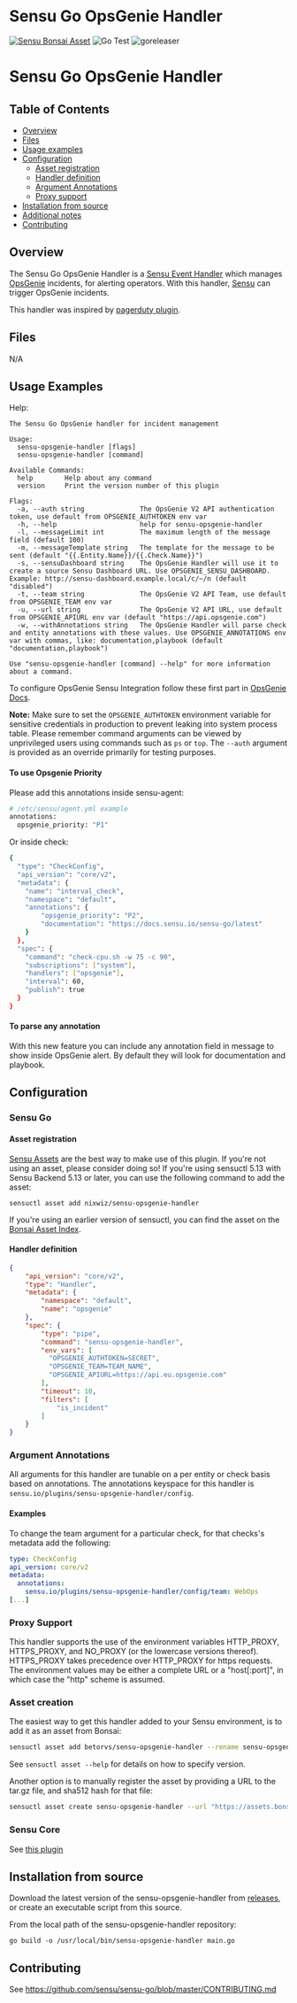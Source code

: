 # Sensu Go OpsGenie Handler
[![Sensu Bonsai Asset](https://img.shields.io/badge/Bonsai-Download%20Me-brightgreen.svg?colorB=89C967&logo=sensu)](https://bonsai.sensu.io/assets/nixwiz/sensu-opsgenie-handler)
![Go Test](https://github.com/nixwiz/sensu-opsgenie-handler/workflows/Go%20Test/badge.svg)
![goreleaser](https://github.com/nixwiz/sensu-opsgenie-handler/workflows/goreleaser/badge.svg)

# Sensu Go OpsGenie Handler

## Table of Contents
- [Overview](#overview)
- [Files](#files)
- [Usage examples](#usage-examples)
- [Configuration](#configuration)
  - [Asset registration](#asset-registration)
  - [Handler definition](#handler-definition)
  - [Argument Annotations](#argument-annotations)
  - [Proxy support](#proxy-support)
- [Installation from source](#installation-from-source)
- [Additional notes](#additional-notes)
- [Contributing](#contributing)

## Overview

The Sensu Go OpsGenie Handler is a [Sensu Event Handler][3] which manages
[OpsGenie][2] incidents, for alerting operators. With this handler,
[Sensu][1] can trigger OpsGenie incidents.

This handler was inspired by [pagerduty plugin][6].

## Files

N/A

## Usage Examples

Help:
```
The Sensu Go OpsGenie handler for incident management

Usage:
  sensu-opsgenie-handler [flags]
  sensu-opsgenie-handler [command]

Available Commands:
  help        Help about any command
  version     Print the version number of this plugin

Flags:
  -a, --auth string              The OpsGenie V2 API authentication token, use default from OPSGENIE_AUTHTOKEN env var
  -h, --help                     help for sensu-opsgenie-handler
  -l, --messageLimit int         The maximum length of the message field (default 100)
  -m, --messageTemplate string   The template for the message to be sent (default "{{.Entity.Name}}/{{.Check.Name}}")
  -s, --sensuDashboard string    The OpsGenie Handler will use it to create a source Sensu Dashboard URL. Use OPSGENIE_SENSU_DASHBOARD. Example: http://sensu-dashboard.example.local/c/~/n (default "disabled")
  -t, --team string              The OpsGenie V2 API Team, use default from OPSGENIE_TEAM env var
  -u, --url string               The OpsGenie V2 API URL, use default from OPSGENIE_APIURL env var (default "https://api.opsgenie.com")
  -w, --withAnnotations string   The OpsGenie Handler will parse check and entity annotations with these values. Use OPSGENIE_ANNOTATIONS env var with commas, like: documentation,playbook (default "documentation,playbook")

Use "sensu-opsgenie-handler [command] --help" for more information about a command.

```

To configure OpsGenie Sensu Integration follow these first part in [OpsGenie Docs][5].

**Note:** Make sure to set the `OPSGENIE_AUTHTOKEN` environment variable for sensitive credentials in production to prevent leaking into system process table. Please remember command arguments can be viewed by unprivileged users using commands such as `ps` or `top`. The `--auth` argument is provided as an override primarily for testing purposes. 

#### To use Opsgenie Priority

Please add this annotations inside sensu-agent:
```sh
# /etc/sensu/agent.yml example
annotations:
  opsgenie_priority: "P1"
```

Or inside check:
```sh
{
  "type": "CheckConfig",
  "api_version": "core/v2",
  "metadata": {
    "name": "interval_check",
    "namespace": "default",
    "annotations": {
        "opsgenie_priority": "P2",
        "documentation": "https://docs.sensu.io/sensu-go/latest"
    }
  },
  "spec": {
    "command": "check-cpu.sh -w 75 -c 90",
    "subscriptions": ["system"],
    "handlers": ["opsgenie"],
    "interval": 60,
    "publish": true
  }
}
```

#### To parse any annotation

With this new feature you can include any annotation field in message to show inside OpsGenie alert. By default they will look for documentation and playbook. 

## Configuration
### Sensu Go
#### Asset registration

[Sensu Assets][7] are the best way to make use of this plugin. If you're not using an asset, please
consider doing so! If you're using sensuctl 5.13 with Sensu Backend 5.13 or later, you can use the
following command to add the asset:

```
sensuctl asset add nixwiz/sensu-opsgenie-handler
```

If you're using an earlier version of sensuctl, you can find the asset on the [Bonsai Asset Index][8].


#### Handler definition

```json
{
    "api_version": "core/v2",
    "type": "Handler",
    "metadata": {
        "namespace": "default",
        "name": "opsgenie"
    },
    "spec": {
        "type": "pipe",
        "command": "sensu-opsgenie-handler",
        "env_vars": [
          "OPSGENIE_AUTHTOKEN=SECRET",
          "OPSGENIE_TEAM=TEAM_NAME",
          "OPSGENIE_APIURL=https://api.eu.opsgenie.com"
        ],
        "timeout": 10,
        "filters": [
            "is_incident"
        ]
    }
}
```

### Argument Annotations

All arguments for this handler are tunable on a per entity or check basis based on annotations.  The
annotations keyspace for this handler is `sensu.io/plugins/sensu-opsgenie-handler/config`.

#### Examples

To change the team argument for a particular check, for that checks's metadata add the following:

```yml
type: CheckConfig
api_version: core/v2
metadata:
  annotations:
    sensu.io/plugins/sensu-opsgenie-handler/config/team: WebOps
[...]
```

### Proxy Support

This handler supports the use of the environment variables HTTP_PROXY,
HTTPS_PROXY, and NO_PROXY (or the lowercase versions thereof). HTTPS_PROXY takes
precedence over HTTP_PROXY for https requests.  The environment values may be
either a complete URL or a "host[:port]", in which case the "http" scheme is assumed.

### Asset creation

The easiest way to get this handler added to your Sensu environment, is to add it as an asset from Bonsai:

```sh
sensuctl asset add betorvs/sensu-opsgenie-handler --rename sensu-opsgenie-handler
```

See `sensuctl asset --help` for details on how to specify version.

Another option is to manually register the asset by providing a URL to the tar.gz file, and sha512 hash for that file: 

```sh
sensuctl asset create sensu-opsgenie-handler --url "https://assets.bonsai.sensu.io/fba8c41f2b5bc817f8fb201144627042a3e31ee3/sensu-opsgenie-handler_0.0.4_linux_amd64.tar.gz" --sha512 "5eda4b31371fae83860604dedbf8527d0d6919bfae8e4f5b33f71bd314f6d706ef80356b14f11d7d2f86923df722338a3d11b84fa1e35323959120b46b738487"
```

### Sensu Core

See [this plugin][9]

## Installation from source

Download the latest version of the sensu-opsgenie-handler from [releases][4],
or create an executable script from this source.

From the local path of the sensu-opsgenie-handler repository:
```
go build -o /usr/local/bin/sensu-opsgenie-handler main.go
```

## Contributing

See https://github.com/sensu/sensu-go/blob/master/CONTRIBUTING.md

[1]: https://github.com/sensu/sensu-go
[2]: https://www.opsgenie.com/ 
[3]: https://docs.sensu.io/sensu-go/5.0/reference/handlers/#how-do-sensu-handlers-work
[4]: https://github.com/betorvs/sensu-opsgenie-handler/releases
[5]: https://docs.opsgenie.com/docs/sensu-integration#section-add-sensu-integration-in-opsgenie
[6]: https://github.com/sensu/sensu-pagerduty-handler
[7]: https://docs.sensu.io/sensu-go/latest/reference/assets/
[8]: https://bonsai.sensu.io/
[9]: https://github.com/sensu-plugins/sensu-plugins-opsgenie
